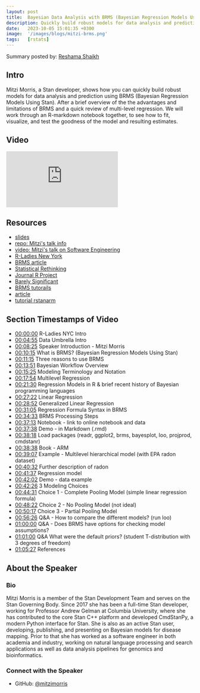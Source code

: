 ```yaml
---
layout: post
title:  Bayesian Data Analysis with BRMS (Bayesian Regression Models Using Stan)
description: Quickly build robust models for data analysis and prediction using BRMS
date:   2023-10-05 15:01:35 +0300
image:  '/images/blogs/mitzi-brms.png'
tags:   [rstats]
---
```


Summary posted by: [Reshama Shaikh](https://www.linkedin.com/in/reshamas/)

## Intro
Mitzi Morris, a Stan developer, shows how you can quickly build robust models for data analysis and prediction using BRMS (Bayesian Regression Models Using Stan). After a brief overview of the the advantages and limitations of BRMS and a quick review of multi-level regression. We will work through an R-markdown notebook together, to see how to fit, visualize, and test the goodness of the model and resulting estimates.


## Video
<p>
<iframe src="https://www.youtube.com/embed/A1NWoKQhgJE" loading="lazy" frameborder="0" allowfullscreen></iframe>
</p>

## Resources
- [slides](https://github.com/generable/workshop-materials/raw/master/presentations/Bayesian_Multilevel_Modeling_brms_Stan.pdf)
- [repo: Mitzi's talk info](https://github.com/mitzimorris/brms_feb_28_2023)
- [video: Mitzi's talk on Software Engineering](https://youtu.be/INXMncbt09g)
- [R-Ladies New York](https://www.rladiesnyc.org/)
- [BRMS article](https://paul-buerkner.github.io/brms/articles/index.html) 
- [Statistical Rethinking](https://xcelab.net/rm/statistical-rethinking/)
- [Journal R Project](https://journal.r-project.org/archive/2018/RJ-2018-017/RJ-2018-017.pdf)
- [Barely Significant](https://www.barelysignificant.com/slides/RGUG2019/#1)
- [BRMS tutorails](https://ourcodingclub.github.io/tutorials/brms) 
- [article](https://onlinelibrary.wiley.com/doi/pdf/10.1111/eth.13225) 
- [tutorial rstanarm](https://mc-stan.org/users/documentation/case-studies/tutorial_rstanarm.html) 

## Section Timestamps of Video  
- [00:00:00](https://www.youtube.com/watch?v=A1NWoKQhgJE&t=0s) R-Ladies NYC Intro
- [00:04:55](https://www.youtube.com/watch?v=A1NWoKQhgJE&t=295s) Data Umbrella Intro 
- [00:08:25](https://www.youtube.com/watch?v=A1NWoKQhgJE&t=505s) Speaker Introduction - Mitzi Morris
- [00:10:15](https://www.youtube.com/watch?v=A1NWoKQhgJE&t=615s) What is BRMS? (Bayesian Regression Models Using Stan)
- [00:11:15](https://www.youtube.com/watch?v=A1NWoKQhgJE&t=675s) Three reasons to use BRMS
- [00:13:51](https://www.youtube.com/watch?v=A1NWoKQhgJE&t=831s) Bayesian Workflow Overview
- [00:15:25](https://www.youtube.com/watch?v=A1NWoKQhgJE&t=925s) Modeling Terminology and Notation
- [00:17:54](https://www.youtube.com/watch?v=A1NWoKQhgJE&t=1074s) Multilevel Regression
- [00:21:30](https://www.youtube.com/watch?v=A1NWoKQhgJE&t=1290s) Regression Models in R & brief recent history of Bayesian programming languages
- [00:27:22](https://www.youtube.com/watch?v=A1NWoKQhgJE&t=1642s) Linear Regression
- [00:28:52](https://www.youtube.com/watch?v=A1NWoKQhgJE&t=1732s) Generalized Linear Regression
- [00:31:05](https://www.youtube.com/watch?v=A1NWoKQhgJE&t=1865s) Regression Formula Syntax in BRMS
- [00:34:33](https://www.youtube.com/watch?v=A1NWoKQhgJE&t=2073s) BRMS Processing Steps
- [00:37:13](https://www.youtube.com/watch?v=A1NWoKQhgJE&t=2233s) Notebook - link to online notebook and data
- [00:37:38](https://www.youtube.com/watch?v=A1NWoKQhgJE&t=2258s) Demo - in Markdown (.rmd)
- [00:38:18](https://www.youtube.com/watch?v=A1NWoKQhgJE&t=2298s) Load packages (readr, ggplot2, brms, bayesplot, loo, projprod, cmdstanr)
- [00:38:38](https://www.youtube.com/watch?v=A1NWoKQhgJE&t=2318s) Book - ARM
- [00:39:07](https://www.youtube.com/watch?v=A1NWoKQhgJE&t=2347s) Example - Multilevel hierarchical model (with EPA radon dataset)
- [00:40:32](https://www.youtube.com/watch?v=A1NWoKQhgJE&t=2432s) Further description of radon
- [00:41:37](https://www.youtube.com/watch?v=A1NWoKQhgJE&t=2497s) Regression model
- [00:42:02](https://www.youtube.com/watch?v=A1NWoKQhgJE&t=2522s) Demo - data example
- [00:42:26](https://www.youtube.com/watch?v=A1NWoKQhgJE&t=2546s) 3 Modeling Choices
- [00:44:31](https://www.youtube.com/watch?v=A1NWoKQhgJE&t=2671s) Choice 1 - Complete Pooling Model (simple linear regression formula)
- [00:48:22](https://www.youtube.com/watch?v=A1NWoKQhgJE&t=2902s) Choice 2 - No Pooling Model (not ideal)
- [00:50:17](https://www.youtube.com/watch?v=A1NWoKQhgJE&t=3017s) Choice 3 - Partial Pooling Model
- [00:56:26](https://www.youtube.com/watch?v=A1NWoKQhgJE&t=3386s) Q&A - How to compare the different models? (run loo)
- [01:00:00](https://www.youtube.com/watch?v=A1NWoKQhgJE&t=3600s) Q&A - Does BRMS have options for checking model assumptions?
- [01:01:00](https://www.youtube.com/watch?v=A1NWoKQhgJE&t=3660s) Q&A What were the default priors? (student T-distribution with 3 degrees of freedom)
- [01:05:27](https://www.youtube.com/watch?v=A1NWoKQhgJE&t=3927s) References


## About the Speaker
### Bio
Mitzi Morris is a member of the Stan Development Team and serves on the Stan Governing Body. Since 2017 she has been a full-time Stan developer, working for Professor Andrew Gelman at Columbia University, where she has contributed to the core Stan C++ platform and developed CmdStanPy, a modern Python interface for Stan. She is also as an active Stan user, developing, publishing, and presenting on Bayesian models for disease mapping. Prior to that she has worked as a software engineer in both academia and industry, working on natural language processing and search applications as well as data analysis pipelines for genomics and bioinformatics.

### Connect with the Speaker
- GitHub: [@mitzimorris](https://github.com/mitzimorris)

